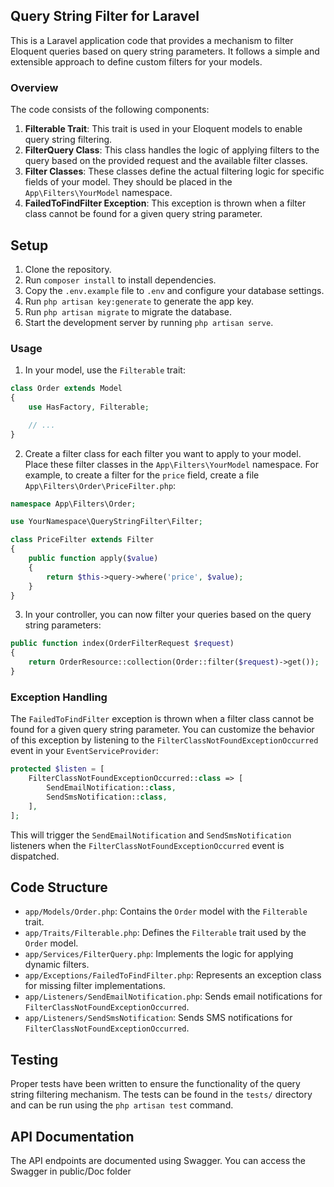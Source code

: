 
## Query String Filter for Laravel

This is a Laravel application code that provides a mechanism to filter Eloquent queries based on query string parameters. It follows a simple and extensible approach to define custom filters for your models.

### Overview

The code consists of the following components:

1. **Filterable Trait**: This trait is used in your Eloquent models to enable query string filtering.
2. **FilterQuery Class**: This class handles the logic of applying filters to the query based on the provided request and the available filter classes.
3. **Filter Classes**: These classes define the actual filtering logic for specific fields of your model. They should be placed in the `App\Filters\YourModel` namespace.
4. **FailedToFindFilter Exception**: This exception is thrown when a filter class cannot be found for a given query string parameter.


## Setup

1. Clone the repository.
2. Run `composer install` to install dependencies.
3. Copy the `.env.example` file to `.env` and configure your database settings.
4. Run `php artisan key:generate` to generate the app key.
5. Run `php artisan migrate` to migrate the database.
6. Start the development server by running `php artisan serve`.



### Usage

1. In your model, use the `Filterable` trait:

```php
class Order extends Model
{
    use HasFactory, Filterable;

    // ...
}
```

2. Create a filter class for each filter you want to apply to your model. Place these filter classes in the `App\Filters\YourModel` namespace. For example, to create a filter for the `price` field, create a file `App\Filters\Order\PriceFilter.php`:

```php
namespace App\Filters\Order;

use YourNamespace\QueryStringFilter\Filter;

class PriceFilter extends Filter
{
    public function apply($value)
    {
        return $this->query->where('price', $value);
    }
}
```

3. In your controller, you can now filter your queries based on the query string parameters:

```php
public function index(OrderFilterRequest $request)
{
    return OrderResource::collection(Order::filter($request)->get());
}
```

### Exception Handling

The `FailedToFindFilter` exception is thrown when a filter class cannot be found for a given query string parameter. You can customize the behavior of this exception by listening to the `FilterClassNotFoundExceptionOccurred` event in your `EventServiceProvider`:

```php
protected $listen = [
    FilterClassNotFoundExceptionOccurred::class => [
        SendEmailNotification::class,
        SendSmsNotification::class,
    ],
];
```

This will trigger the `SendEmailNotification` and `SendSmsNotification` listeners when the `FilterClassNotFoundExceptionOccurred` event is dispatched.




## Code Structure

- `app/Models/Order.php`: Contains the `Order` model with the `Filterable` trait.
- `app/Traits/Filterable.php`: Defines the `Filterable` trait used by the `Order` model.
- `app/Services/FilterQuery.php`: Implements the logic for applying dynamic filters.
- `app/Exceptions/FailedToFindFilter.php`: Represents an exception class for missing filter implementations.
- `app/Listeners/SendEmailNotification.php`: Sends email notifications for `FilterClassNotFoundExceptionOccurred`.
- `app/Listeners/SendSmsNotification`: Sends SMS notifications for `FilterClassNotFoundExceptionOccurred`.


## Testing

Proper tests have been written to ensure the functionality of the query string filtering mechanism. The tests can be found in the `tests/` directory and can be run using the `php artisan test` command.

## API Documentation

The API endpoints are documented using Swagger. You can access the Swagger in public/Doc folder